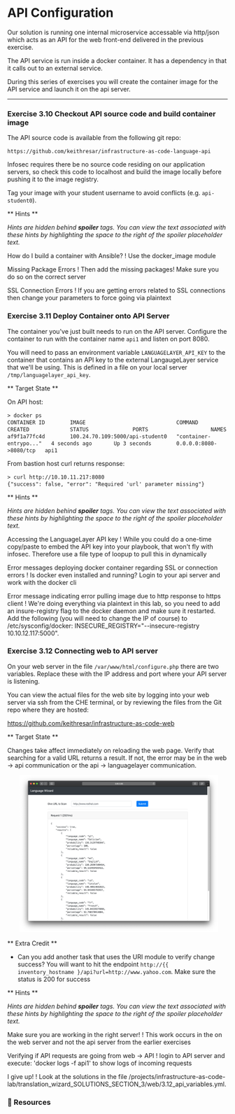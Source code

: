 # API Configuration

Our solution is running one internal microservice accessable via http/json which acts as an API
for the web front-end delivered in the previous exercise.

The API service is run inside a docker container.  It has a dependency in that it calls out to an external
service.

During this series of exercises you will create the container image for the API service and launch it
on the api server.


<hr>


### Exercise 3.10 Checkout API source code and build container image

The API source code is available from the following git repo:

```
https://github.com/keithresar/infrastructure-as-code-language-api
```

Infosec requires there be no source code residing on our application servers, so check this code
to localhost and build the image locally before pushing it to the image registry.

Tag your image with your student username to avoid conflicts (e.g. `api-student0`).


** Hints **

*Hints are hidden behind **spoiler** tags.  You can view the text associated with these hints by highlighting the space to the right of the *spoiler* placeholder text.*

How do I build a container with Ansible?
! Use the docker_image module

Missing Package Errors
! Then add the missing packages!  Make sure you do so on the correct server

SSL Connection Errors
! If you are getting errors related to SSL connections then change your parameters to force going via plaintext



### Exercise 3.11 Deploy Container onto API Server

The container you've just built needs to run on the API server.
Configure the container to run with the container name `api1` and listen
on port 8080.

You will need to pass an environment variable `LANGUAGELAYER_API_KEY` to the container 
that contains an API key to the external LangaugeLayer service that we'll be using.
This is defined in a file on your local server `/tmp/languagelayer_api_key`.


** Target State **

On API host:

```
> docker ps
CONTAINER ID        IMAGE                             COMMAND                  CREATED             STATUS              PORTS                    NAMES
af9f1a77fc4d        100.24.70.109:5000/api-student0   "container-entrypo..."   4 seconds ago       Up 3 seconds        0.0.0.0:8080->8080/tcp   api1
```

From bastion host curl returns response:
```
> curl http://10.10.11.217:8080
{"success": false, "error": "Required 'url' parameter missing"}
```

** Hints **

*Hints are hidden behind **spoiler** tags.  You can view the text associated with these hints by highlighting the space to the right of the *spoiler* placeholder text.*

Accessing the LanguageLayer API key
! While you could do a one-time copy/paste to embed the API key into your playbook, that won't fly with infosec.  Therefore use a file type of loopup to pull this in dynamically

Error messages deploying docker container regarding SSL or connection errors
! Is docker even installed and running?  Login to your api server and work with the docker cli

Error message indicating error pulling image due to http response to https client
! We're doing everything via plaintext in this lab, so you need to add an insure-registry flag to the docker daemon and make sure it restarted.  Add the following (you will need to change the IP of course) to /etc/sysconfig/docker: INSECURE_REGISTRY="--insecure-registry 10.10.12.117:5000".



### Exercise 3.12 Connecting web to API server

On your web server in the file `/var/www/html/configure.php` there are two variables.
Replace these with the IP address and port where your API server is listening.

You can view the actual files for the web site by logging into your web server via ssh from the CHE terminal, or
by reviewing the files from the Git repo where they are hosted:

https://github.com/keithresar/infrastructure-as-code-web


** Target State **

Changes take affect immediately on reloading the web page.
Verify that searching for a valid URL returns a result.  If not, the error may be in the web -> api communication
or the api -> languagelayer communication.

<img src="/images/bootstrapping/web2.png" style="margin-left:2em;max-width:90%;">


** Extra Credit **

* Can you add another task that uses the URI module to verify change success?  You will want to hit the endpoint `http://{{ inventory_hostname }/api?url=http://www.yahoo.com`.  Make sure the status is 200 for success



** Hints **

*Hints are hidden behind **spoiler** tags.  You can view the text associated with these hints by highlighting the space to the right of the *spoiler* placeholder text.*


Make sure you are working in the right server!
! This work occurs in the on the web server and not the api server from the earlier exercises

Verifying if API requests are going from web -> API
! login to API server and execute: 'docker logs -f api1' to show logs of incoming requests

I give up!
! Look at the solutions in the file /projects/infrastructure-as-code-lab/translation_wizard_SOLUTIONS_SECTION_3/web/3.12_api_variables.yml.


### 📗 Resources

